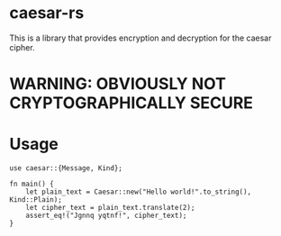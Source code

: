 # caesar-rs
This is a library that provides encryption and decryption for the caesar cipher.

# WARNING: OBVIOUSLY NOT CRYPTOGRAPHICALLY SECURE

# Usage
```
use caesar::{Message, Kind};

fn main() {
    let plain_text = Caesar::new("Hello world!".to_string(), Kind::Plain);
    let cipher_text = plain_text.translate(2);
    assert_eq!("Jgnnq yqtnf!", cipher_text);
}
```
